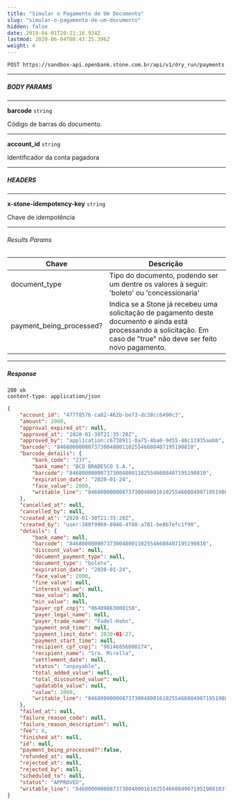 ```yaml
---
title: "Simular o Pagamento de Um Documento"
slug: "simular-o-pagamento-de-um-documento"
hidden: false
date: 2019-04-01T20:21:16.934Z
lastmod: 2020-06-04T00:43:25.396Z
weight: 4
---
```


```http
POST https://sandbox-api.openbank.stone.com.br/api/v1/dry_run/payments
```

---

##### BODY PARAMS

---

**barcode**  `string`

Código de barras do documento.

---

**account_id**  `string`

Identificador da conta pagadora

---
##### HEADERS

---

**x-stone-idempotency-key**  `string`

Chave de idempotência

---

###### Results Params

| Chave                    | Descrição                                                                                                                                                              |
| ------------------------ | ---------------------------------------------------------------------------------------------------------------------------------------------------------------------- |
| document_type            | Tipo do documento, podendo ser um dentre os valores à seguir: 'boleto' ou 'concessionaria'                                                                             |
| payment_being_processed? | Indica se a Stone já recebeu uma solicitação de pagamento deste documento e ainda está processando a solicitação. Em caso de "true" não deve ser feito novo pagamento. |

---

##### Response

```http
200 ok
content-type: application/json
```

```JSON
{
    "account_id": "477f8576-ca82-462b-be73-dc28cc6490c3",
    "amount": 2000,
    "approval_expired_at": null,
    "approved_at": "2020-01-30T21:35:20Z",
    "approved_by": "application:c6738911-0a75-4ba0-9d55-48c11935aabb",
    "barcode": "84680000000737300480011025546608407195190810",
    "barcode_details": {
        "bank_code": "237",
        "bank_name": "BCO BRADESCO S.A.",
        "barcode": "84680000000737300480011025546608407195190810",
        "expiration_date": "2020-01-24",
        "face_value": 2000,
        "writable_line": "846800000008737300480016102554660849071951908103"
    },
    "cancelled_at": null,
    "cancelled_by": null,
    "created_at": "2020-01-30T21:35:20Z",
    "created_by": "user:380f9969-8946-4f88-a781-be8b7efc1f90",
    "details": {
        "bank_name": null,
        "barcode": "84680000000737300480011025546608407195190810",
        "discount_value": null,
        "document_payment_type": null,
        "document_type": "boleto",
        "expiration_date": "2020-01-24",
        "face_value": 2000,
        "fine_value": null,
        "interest_value": null,
        "max_value": null,
        "min_value": null,
        "payer_cpf_cnpj": "06489863000150",
        "payer_legal_name": null,
        "payer_trade_name": "Fadel-Hahn",
        "payment_end_time": null,
        "payment_limit_date": 2020-01-27,
        "payment_start_time": null,
        "recipient_cpf_cnpj": "98146856000174",
        "recipient_name": "Sra. Mirella",
        "settlement_date": null,
        "status": "unpayable",
        "total_added_value": null,
        "total_discounted_value": null,
        "updatable_value": null,
        "value": 2000,
        "writable_line": "846800000008737300480016102554660849071951908103"
    },
    "failed_at": null,
    "failure_reason_code": null,
    "failure_reason_description": null,
    "fee": 0,
    "finished_at": null,
    "id": null,
    "payment_being_processed?":false,
    "refunded_at": null,
    "rejected_at": null,
    "rejected_by": null,
    "scheduled_to": null,
    "status": "APPROVED",
    "writable_line": "846800000008737300480016102554660849071951908103"
}
```
